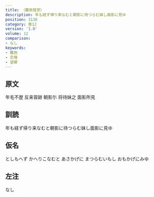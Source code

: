```yaml
---
title: （羇旅發思）
description: 年も経ず帰り来なむと朝影に待つらむ妹し面影に見ゆ
position: 3138
category: 巻12
version: '1.0'
volume: 12
comparison:
- なし
keywords:
- 羈旅
- 恋情
- 望郷
---
```


## 原文

年毛不歴 反来甞跡 朝影尓 将待妹之 面影所見

## 訓読

年も経ず帰り来なむと朝影に待つらむ妹し面影に見ゆ

## 仮名

としもへず かへりこなむと あさかげに まつらむいもし おもかげにみゆ

## 左注

なし
